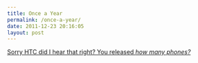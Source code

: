 ```yaml
---
title: Once a Year
permalink: /once-a-year/
date: 2011-12-23 20:16:05
layout: post
---
```


[Sorry HTC did I hear that right? You released _how many phones?_](http://www.theverge.com/2011-12-23/2651347/a-good-smartphone-comes-but-once-a-year)